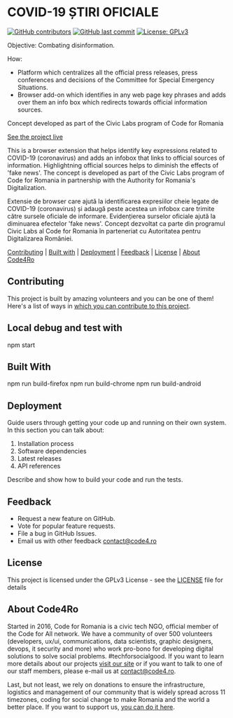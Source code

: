 # COVID-19 ȘTIRI OFICIALE

[![GitHub contributors](https://img.shields.io/github/contributors/code4romania/emergency-news-addon.svg?style=for-the-badge)](https://github.com/code4romania/emergency-news-addon/graphs/contributors) [![GitHub last commit](https://img.shields.io/github/last-commit/code4romania/emergency-news-addon.svg?style=for-the-badge)](https://github.com/code4romania/emergency-news-addon/commits/master) [![License: GPLv3](https://img.shields.io/badge/License-GPLv3-blue.svg?style=for-the-badge)](https://opensource.org/licenses/MPL-2.0)

Objective: Combating disinformation.

How:

- Platform which centralizes all the official press releases, press conferences and decisions of the Committee for Special Emergency Situations.
- Browser add-on which identifies in any web page key phrases and adds over them an info box which redirects towards official information sources.

Concept developed as part of the Civic Labs program of Code for Romania

[See the project live](https://stirioficiale.ro/)

This is a browser extension that helps identify key expressions related to COVID-19 (coronavirus) and adds an infobox that links to official sources of information. Highlightning official sources helps to diminish the effects of 'fake news'.
The concept is developed as part of the Civic Labs program of Code for Romania in partnership with the Authority for Romania's Digitalization.

Extensie de browser care ajută la identificarea expresiilor cheie legate de COVID-19 (coronavirus) și adaugă peste acestea un infobox care trimite către sursele oficiale de informare. Evidențierea surselor oficiale ajută la diminuarea efectelor 'fake news'.
Concept dezvoltat ca parte din programul Civic Labs al Code for Romania în parteneriat cu Autoritatea pentru Digitalizarea României.

[Contributing](#contributing) | [Built with](#built-with) | [Deployment](#deployment) | [Feedback](#feedback) | [License](#license) | [About Code4Ro](#about-code4ro)

## Contributing

This project is built by amazing volunteers and you can be one of them! Here's a list of ways in [which you can contribute to this project](.github/CONTRIBUTING.md).

## Local debug and test with
npm start

## Built With
npm run build-firefox
npm run build-chrome
npm run build-android

## Deployment

Guide users through getting your code up and running on their own system. In this section you can talk about:
1. Installation process
2. Software dependencies
3. Latest releases
4. API references

Describe and show how to build your code and run the tests.

## Feedback

* Request a new feature on GitHub.
* Vote for popular feature requests.
* File a bug in GitHub Issues.
* Email us with other feedback contact@code4.ro

## License

This project is licensed under the GPLv3 License - see the [LICENSE](LICENSE) file for details

## About Code4Ro

Started in 2016, Code for Romania is a civic tech NGO, official member of the Code for All network. We have a community of over 500 volunteers (developers, ux/ui, communications, data scientists, graphic designers, devops, it security and more) who work pro-bono for developing digital solutions to solve social problems. #techforsocialgood. If you want to learn more details about our projects [visit our site](https://www.code4.ro/en/) or if you want to talk to one of our staff members, please e-mail us at contact@code4.ro.

Last, but not least, we rely on donations to ensure the infrastructure, logistics and management of our community that is widely spread across 11 timezones, coding for social change to make Romania and the world a better place. If you want to support us, [you can do it here](https://code4.ro/en/donate/).
